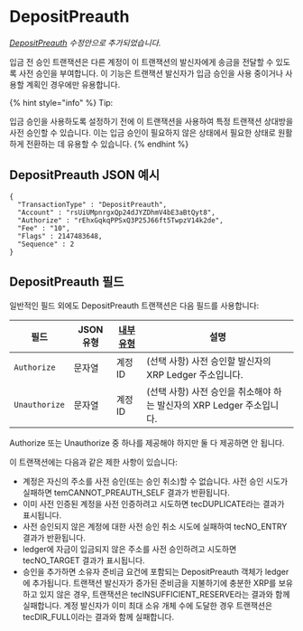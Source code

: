 # DepositPreauth

[_DepositPreauth_](https://xrpl.org/known-amendments.html#depositpreauth) _수정안으로 추가되었습니다._

입금 전 승인 트랜잭션은 다른 계정이 이 트랜잭션의 발신자에게 송금을 전달할 수 있도록 사전 승인을 부여합니다. 이 기능은 트랜잭션 발신자가 입금 승인을 사용 중이거나 사용할 계획인 경우에만 유용합니다.

{% hint style="info" %}
Tip:

입금 승인을 사용하도록 설정하기 전에 이 트랜잭션을 사용하여 특정 트랜잭션 상대방을 사전 승인할 수 있습니다. 이는 입금 승인이 필요하지 않은 상태에서 필요한 상태로 원활하게 전환하는 데 유용할 수 있습니다.
{% endhint %}

## DepositPreauth JSON 예시

```
{
  "TransactionType" : "DepositPreauth",
  "Account" : "rsUiUMpnrgxQp24dJYZDhmV4bE3aBtQyt8",
  "Authorize" : "rEhxGqkqPPSxQ3P25J66ft5TwpzV14k2de",
  "Fee" : "10",
  "Flags" : 2147483648,
  "Sequence" : 2
}
```

## DepositPreauth 필드

일반적인 필드 외에도 DepositPreauth 트랜잭션은 다음 필드를 사용합니다:

| 필드            | JSON 유형 | [내부 유형](https://xrpl.org/serialization.html) | 설명                                            |
| ------------- | ------- | -------------------------------------------- | --------------------------------------------- |
| `Authorize`   | 문자열     | 계정 ID                                        | (선택 사항) 사전 승인할 발신자의 XRP Ledger 주소입니다.         |
| `Unauthorize` | 문자열     | 계정 ID                                        | (선택 사항) 사전 승인을 취소해야 하는 발신자의 XRP Ledger 주소입니다. |

Authorize 또는 Unauthorize 중 하나를 제공해야 하지만 둘 다 제공하면 안 됩니다.

이 트랜잭션에는 다음과 같은 제한 사항이 있습니다:

* 계정은 자신의 주소를 사전 승인(또는 승인 취소)할 수 없습니다. 사전 승인 시도가 실패하면 temCANNOT\_PREAUTH\_SELF 결과가 반환됩니다.
* 이미 사전 인증된 계정을 사전 인증하려고 시도하면 tecDUPLICATE라는 결과가 표시됩니다.
* 사전 승인되지 않은 계정에 대한 사전 승인 취소 시도에 실패하여 tecNO\_ENTRY 결과가 반환됩니다.
* ledger에 자금이 입금되지 않은 주소를 사전 승인하려고 시도하면 tecNO\_TARGET 결과가 표시됩니다.
* 승인을 추가하면 소유자 준비금 요건에 포함되는 DepositPreauth 객체가 ledger에 추가됩니다. 트랜잭션 발신자가 증가된 준비금을 지불하기에 충분한 XRP를 보유하고 있지 않은 경우, 트랜잭션은 tecINSUFFICIENT\_RESERVE라는 결과와 함께 실패합니다. 계정 발신자가 이미 최대 소유 개체 수에 도달한 경우 트랜잭션은 tecDIR\_FULL이라는 결과와 함께 실패합니다.
